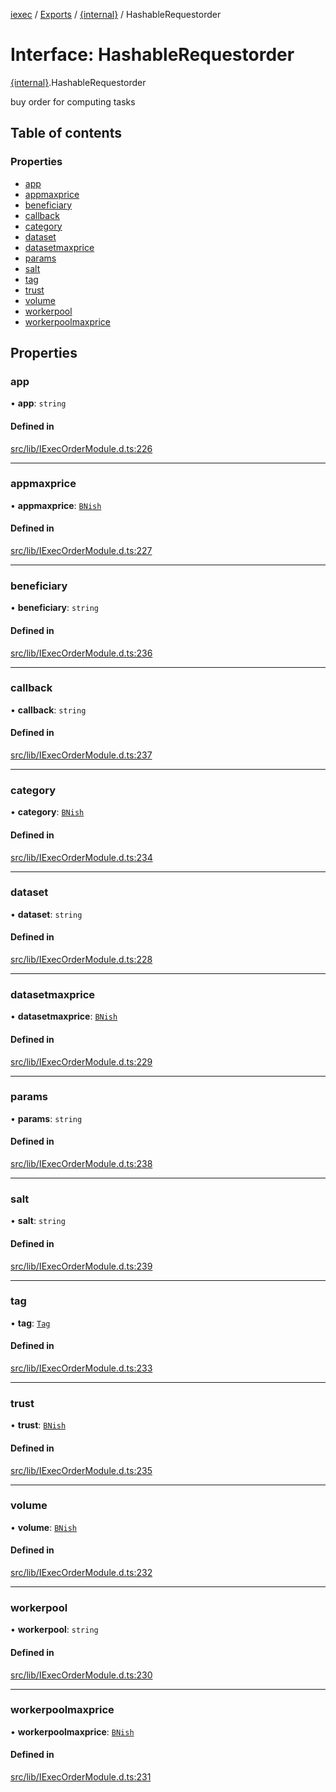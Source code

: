 [iexec](../README.md) / [Exports](../modules.md) / [{internal}](../modules/internal_.md) / HashableRequestorder

# Interface: HashableRequestorder

[{internal}](../modules/internal_.md).HashableRequestorder

buy order for computing tasks

## Table of contents

### Properties

- [app](internal_.HashableRequestorder.md#app)
- [appmaxprice](internal_.HashableRequestorder.md#appmaxprice)
- [beneficiary](internal_.HashableRequestorder.md#beneficiary)
- [callback](internal_.HashableRequestorder.md#callback)
- [category](internal_.HashableRequestorder.md#category)
- [dataset](internal_.HashableRequestorder.md#dataset)
- [datasetmaxprice](internal_.HashableRequestorder.md#datasetmaxprice)
- [params](internal_.HashableRequestorder.md#params)
- [salt](internal_.HashableRequestorder.md#salt)
- [tag](internal_.HashableRequestorder.md#tag)
- [trust](internal_.HashableRequestorder.md#trust)
- [volume](internal_.HashableRequestorder.md#volume)
- [workerpool](internal_.HashableRequestorder.md#workerpool)
- [workerpoolmaxprice](internal_.HashableRequestorder.md#workerpoolmaxprice)

## Properties

### app

• **app**: `string`

#### Defined in

[src/lib/IExecOrderModule.d.ts:226](https://github.com/iExecBlockchainComputing/iexec-sdk/blob/92c9bf6/src/lib/IExecOrderModule.d.ts#L226)

___

### appmaxprice

• **appmaxprice**: [`BNish`](../modules/internal_.md#bnish)

#### Defined in

[src/lib/IExecOrderModule.d.ts:227](https://github.com/iExecBlockchainComputing/iexec-sdk/blob/92c9bf6/src/lib/IExecOrderModule.d.ts#L227)

___

### beneficiary

• **beneficiary**: `string`

#### Defined in

[src/lib/IExecOrderModule.d.ts:236](https://github.com/iExecBlockchainComputing/iexec-sdk/blob/92c9bf6/src/lib/IExecOrderModule.d.ts#L236)

___

### callback

• **callback**: `string`

#### Defined in

[src/lib/IExecOrderModule.d.ts:237](https://github.com/iExecBlockchainComputing/iexec-sdk/blob/92c9bf6/src/lib/IExecOrderModule.d.ts#L237)

___

### category

• **category**: [`BNish`](../modules/internal_.md#bnish)

#### Defined in

[src/lib/IExecOrderModule.d.ts:234](https://github.com/iExecBlockchainComputing/iexec-sdk/blob/92c9bf6/src/lib/IExecOrderModule.d.ts#L234)

___

### dataset

• **dataset**: `string`

#### Defined in

[src/lib/IExecOrderModule.d.ts:228](https://github.com/iExecBlockchainComputing/iexec-sdk/blob/92c9bf6/src/lib/IExecOrderModule.d.ts#L228)

___

### datasetmaxprice

• **datasetmaxprice**: [`BNish`](../modules/internal_.md#bnish)

#### Defined in

[src/lib/IExecOrderModule.d.ts:229](https://github.com/iExecBlockchainComputing/iexec-sdk/blob/92c9bf6/src/lib/IExecOrderModule.d.ts#L229)

___

### params

• **params**: `string`

#### Defined in

[src/lib/IExecOrderModule.d.ts:238](https://github.com/iExecBlockchainComputing/iexec-sdk/blob/92c9bf6/src/lib/IExecOrderModule.d.ts#L238)

___

### salt

• **salt**: `string`

#### Defined in

[src/lib/IExecOrderModule.d.ts:239](https://github.com/iExecBlockchainComputing/iexec-sdk/blob/92c9bf6/src/lib/IExecOrderModule.d.ts#L239)

___

### tag

• **tag**: [`Tag`](../modules/internal_.md#tag)

#### Defined in

[src/lib/IExecOrderModule.d.ts:233](https://github.com/iExecBlockchainComputing/iexec-sdk/blob/92c9bf6/src/lib/IExecOrderModule.d.ts#L233)

___

### trust

• **trust**: [`BNish`](../modules/internal_.md#bnish)

#### Defined in

[src/lib/IExecOrderModule.d.ts:235](https://github.com/iExecBlockchainComputing/iexec-sdk/blob/92c9bf6/src/lib/IExecOrderModule.d.ts#L235)

___

### volume

• **volume**: [`BNish`](../modules/internal_.md#bnish)

#### Defined in

[src/lib/IExecOrderModule.d.ts:232](https://github.com/iExecBlockchainComputing/iexec-sdk/blob/92c9bf6/src/lib/IExecOrderModule.d.ts#L232)

___

### workerpool

• **workerpool**: `string`

#### Defined in

[src/lib/IExecOrderModule.d.ts:230](https://github.com/iExecBlockchainComputing/iexec-sdk/blob/92c9bf6/src/lib/IExecOrderModule.d.ts#L230)

___

### workerpoolmaxprice

• **workerpoolmaxprice**: [`BNish`](../modules/internal_.md#bnish)

#### Defined in

[src/lib/IExecOrderModule.d.ts:231](https://github.com/iExecBlockchainComputing/iexec-sdk/blob/92c9bf6/src/lib/IExecOrderModule.d.ts#L231)
